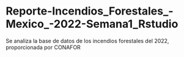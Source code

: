 # Reporte-Incendios_Forestales_-Mexico_-2022-Semana1_Rstudio
Se analiza la base de datos de los incendios forestales del 2022, proporcionada por CONAFOR
